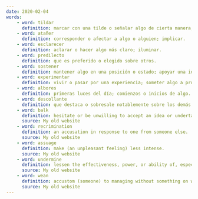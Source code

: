 ```yaml
---
date: 2020-02-04
words:
    - word: tildar
      definition: marcar con una tilde o señalar algo de cierta manera; atribuir una característica a alguien.
    - word: atañer
      definition: corresponder o afectar a algo o alguien; implicar.
    - word: esclarecer
      definition: aclarar o hacer algo más claro; iluminar.
    - word: predilecto
      definition: que es preferido o elegido sobre otros.
    - word: sostener
      definition: mantener algo en una posición o estado; apoyar una idea o creencia.
    - word: experimentar
      definition: vivir o pasar por una experiencia; someter algo a pruebas para observar su comportamiento.
    - word: albores
      definition: primeras luces del día; comienzos o inicios de algo.
    - word: descollante
      definition: que destaca o sobresale notablemente sobre los demás.
    - word: balk
      definition: hesitate or be unwilling to accept an idea or undertaking.
      source: My old website
    - word: recrimination
      definition: an accusation in response to one from someone else.
      source: My old website
    - word: assuage
      definition: make (an unpleasant feeling) less intense.
      source: My old website
    - word: undermine
      definition: lessen the effectiveness, power, or ability of, especially gradually or insidiously.
      source: My old website
    - word: wean
      definition: accustom (someone) to managing without something on which they have become dependent on or of which they have become excessively fond.
      source: My old website
---
```

